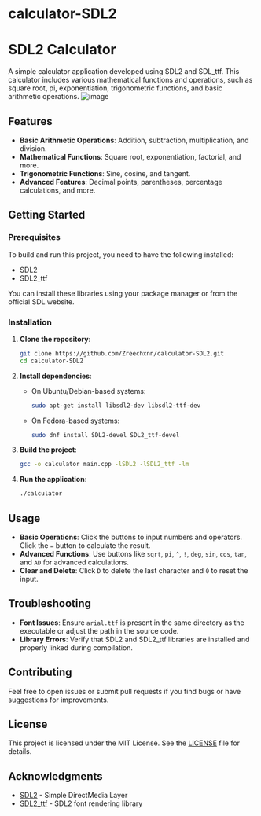 # calculator-SDL2
# SDL2 Calculator

A simple calculator application developed using SDL2 and SDL_ttf. This calculator includes various mathematical functions and operations, such as square root, pi, exponentiation, trigonometric functions, and basic arithmetic operations.
![image](https://e.top4top.io/p_31596566j1.png)

## Features

- **Basic Arithmetic Operations**: Addition, subtraction, multiplication, and division.
- **Mathematical Functions**: Square root, exponentiation, factorial, and more.
- **Trigonometric Functions**: Sine, cosine, and tangent.
- **Advanced Features**: Decimal points, parentheses, percentage calculations, and more.

## Getting Started

### Prerequisites

To build and run this project, you need to have the following installed:

- SDL2
- SDL2_ttf

You can install these libraries using your package manager or from the official SDL website.

### Installation

1. **Clone the repository**:
   ```bash
   git clone https://github.com/Zreechxnn/calculator-SDL2.git
   cd calculator-SDL2
   ```

2. **Install dependencies**:

   - On Ubuntu/Debian-based systems:
     ```bash
     sudo apt-get install libsdl2-dev libsdl2-ttf-dev
     ```
   - On Fedora-based systems:
     ```bash
     sudo dnf install SDL2-devel SDL2_ttf-devel
     ```

3. **Build the project**:
   ```bash
   gcc -o calculator main.cpp -lSDL2 -lSDL2_ttf -lm
   ```

4. **Run the application**:
   ```bash
   ./calculator
   ```

## Usage

- **Basic Operations**: Click the buttons to input numbers and operators. Click the `=` button to calculate the result.
- **Advanced Functions**: Use buttons like `sqrt`, `pi`, `^`, `!`, `deg`, `sin`, `cos`, `tan`, and `AD` for advanced calculations.
- **Clear and Delete**: Click `D` to delete the last character and `0` to reset the input.

## Troubleshooting

- **Font Issues**: Ensure `arial.ttf` is present in the same directory as the executable or adjust the path in the source code.
- **Library Errors**: Verify that SDL2 and SDL2_ttf libraries are installed and properly linked during compilation.

## Contributing

Feel free to open issues or submit pull requests if you find bugs or have suggestions for improvements.

## License

This project is licensed under the MIT License. See the [LICENSE](LICENSE) file for details.

## Acknowledgments

- [SDL2](https://www.libsdl.org/) - Simple DirectMedia Layer
- [SDL2_ttf](https://www.libsdl.org/projects/SDL_ttf/) - SDL2 font rendering library



